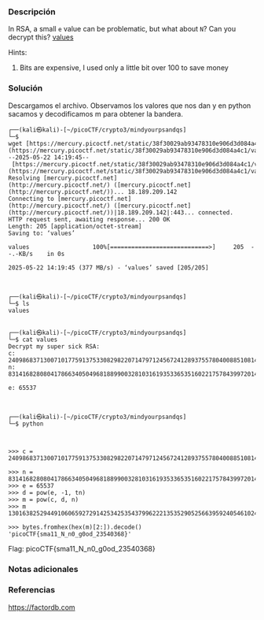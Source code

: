 ### Descripción
In RSA, a small `e` value can be problematic, but what about `N`? Can you decrypt this? [values](https://mercury.picoctf.net/static/38f30029ab93478310e906d3d084a4c1/values)

Hints:
1. Bits are expensive, I used only a little bit over 100 to save money

### Solución
Descargamos el archivo.
Observamos los valores que nos dan y en python sacamos y decodificamos m para obtener la bandera.
```
┌──(kali㉿kali)-[~/picoCTF/crypto3/mindyourpsandqs]  
└─$ wget [https://mercury.picoctf.net/static/38f30029ab93478310e906d3d084a4c1/values](https://mercury.picoctf.net/static/38f30029ab93478310e906d3d084a4c1/values)  
--2025-05-22 14:19:45--  [https://mercury.picoctf.net/static/38f30029ab93478310e906d3d084a4c1/values](https://mercury.picoctf.net/static/38f30029ab93478310e906d3d084a4c1/values)  
Resolving [mercury.picoctf.net](http://mercury.picoctf.net/) ([mercury.picoctf.net](http://mercury.picoctf.net/))... 18.189.209.142  
Connecting to [mercury.picoctf.net](http://mercury.picoctf.net/) ([mercury.picoctf.net](http://mercury.picoctf.net/))|18.189.209.142|:443... connected.  
HTTP request sent, awaiting response... 200 OK  
Length: 205 [application/octet-stream]  
Saving to: ‘values’  
  
values                  100%[============================>]     205  --.-KB/s    in 0s        
  
2025-05-22 14:19:45 (377 MB/s) - ‘values’ saved [205/205]  
  
                                                                                               
┌──(kali㉿kali)-[~/picoCTF/crypto3/mindyourpsandqs]  
└─$ ls                                          
values  
                                                                                               
┌──(kali㉿kali)-[~/picoCTF/crypto3/mindyourpsandqs]  
└─$ cat values                                  
Decrypt my super sick RSA:  
c: 240986837130071017759137533082982207147971245672412893755780400885108149004760496  
n: 831416828080417866340504968188990032810316193533653516022175784399720141076262857  

e: 65537

  

┌──(kali㉿kali)-[~/picoCTF/crypto3/mindyourpsandqs]  
└─$ python

  

>>> c = 240986837130071017759137533082982207147971245672412893755780400885108149004760496

>>> n = 831416828080417866340504968188990032810316193533653516022175784399720141076262857  
>>> e = 65537  
>>> d = pow(e, -1, tn)  
>>> m = pow(c, d, n)  
>>> m  
13016382529449106065927291425342535437996222135352905256639592405461024281868413

>>> bytes.fromhex(hex(m)[2:]).decode()  
'picoCTF{sma11_N_n0_g0od_23540368}'
```

Flag:
picoCTF{sma11_N_n0_g0od_23540368}
### Notas adicionales


### Referencias
https://factordb.com